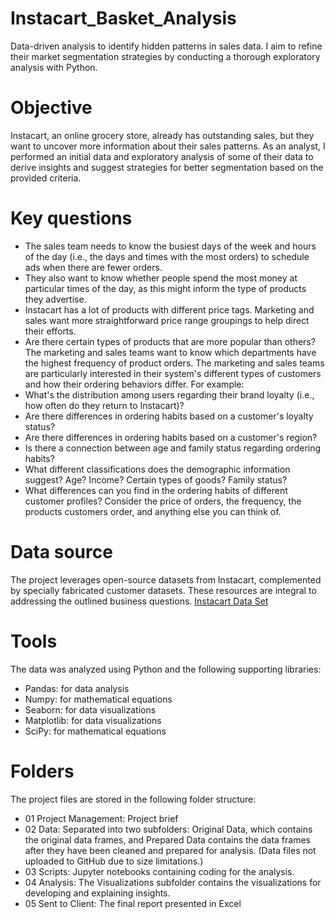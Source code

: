 # Instacart_Basket_Analysis
Data-driven analysis to identify hidden patterns in sales data. I aim to refine their market segmentation strategies by conducting a thorough exploratory analysis with Python.
# Objective
Instacart, an online grocery store, already has outstanding sales, but they want to uncover more information about their sales patterns. As an analyst, I performed an initial data and exploratory analysis of some of their data to derive insights and suggest strategies for better segmentation based on the provided criteria.
# Key questions
* The sales team needs to know the busiest days of the week and hours of the day (i.e., the days and times with the most orders) to schedule ads when there are fewer orders.
* They also want to know whether people spend the most money at particular times of the day, as this might inform the type of products they advertise.
* Instacart has a lot of products with different price tags. Marketing and sales want more straightforward price range groupings to help direct their efforts.
* Are there certain types of products that are more popular than others? The marketing and sales teams want to know which departments have the highest frequency of product orders.
The marketing and sales teams are particularly interested in their system's different types of customers and how their ordering behaviors differ. For example:
* What's the distribution among users regarding their brand loyalty (i.e., how often do they return to Instacart)?
* Are there differences in ordering habits based on a customer's loyalty status?
* Are there differences in ordering habits based on a customer's region?
* Is there a connection between age and family status regarding ordering habits?
* What different classifications does the demographic information suggest? Age? Income? Certain types of goods? Family status?
* What differences can you find in the ordering habits of different customer profiles? Consider the price of orders, the frequency, the products customers order, and anything else you can think of.
# Data source
The project leverages open-source datasets from Instacart, complemented by specially fabricated customer datasets. These resources are integral to addressing the outlined business questions.
[Instacart Data Set](https://www.kaggle.com/datasets/psparks/instacart-market-basket-analysis)
# Tools
The data was analyzed using Python and the following supporting libraries:
* Pandas: for data analysis
* Numpy: for mathematical equations
* Seaborn: for data visualizations
* Matplotlib: for data visualizations
* SciPy: for mathematical equations
# Folders
The project files are stored in the following folder structure:
* 01 Project Management: Project brief
* 02 Data: Separated into two subfolders: Original Data, which contains the original data frames, and Prepared Data contains the data frames after they have been cleaned and prepared for analysis. (Data files not uploaded to GitHub due to size limitations.)
* 03 Scripts: Jupyter notebooks containing coding for the analysis.
* 04 Analysis: The Visualizations subfolder contains the visualizations for developing and explaining insights.
* 05 Sent to Client: The final report presented in Excel
